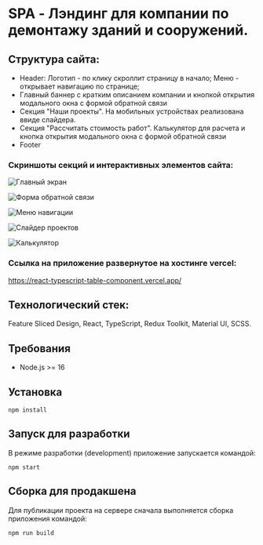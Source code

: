# SPA - Лэндинг для компании по демонтажу зданий и сооружений.

## Структура сайта:

- Header:
    Логотип - по клику скроллит страницу в начало;
    Меню - открывает навигацию по странице;
- Главный баннер с кратким описанием компании и кнопкой открытия модального окна с формой обратной связи
- Секция "Наши проекты". На мобильных устройствах реализована ввиде слайдера.
- Секция "Рассчитать стоимость работ". Калькулятор для расчета и кнопка открытия модального окна с формой обратной связи
- Footer

### Скриншоты секций и интерактивных элементов сайта:

![Главный экран](/../screenshot/screenshots/main.png?raw=true 'Главный экран в разрешении 1440px')

![Форма обратной связи](/../screenshot/screenshots/feedback.png?raw=true 'Открытая форма обратной связи')

![Меню навигации](/../screenshot/screenshots/menu.png?raw=true 'Открытое меню навигации по странице')

![Слайдер проектов](/../screenshot/screenshots/slider.png?raw=true 'Мобильная версия секции "Наши проекты" реализована в виде слайдера')

![Калькулятор](/../screenshot/screenshots/calculator.png?raw=true 'Мобильная версия секции "Рассчитать стоимость работ"')

### Ссылка на приложение развернутое на хостинге vercel:

https://react-typescript-table-component.vercel.app/

## Технологический стек:

Feature Sliced Design, React, TypeScript, Redux Toolkit, Material UI, SCSS.

## Требования

- Node.js >= 16

## Установка

`npm install`

## Запуск для разработки

В режиме разработки (development) приложение запускается командой:

`npm start`

## Сборка для продакшена

Для публикации проекта на сервере сначала выполняется сборка приложения командой:

`npm run build`
